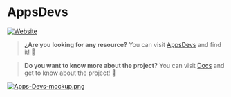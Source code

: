 # AppsDevs

<a href="https://apps-devs.netlify.app/" target="_blank"><img src="https://img.shields.io/badge/website-fff?style=for-the-badge" alt="Website"></a>

> **¿Are you looking for any resource?** You can visit [AppsDevs](https://apps-devs.netlify.app/) and find it! 🗿

> **Do you want to know more about the project?** You can visit [Docs](https://deepwiki.com/EmmanuellSk8/Apps-devs) and get to know about the project! 🗿

[![Apps-Devs-mockup.png](https://i.postimg.cc/Ls4gy222/Apps-Devs-mockup.png)](https://postimg.cc/yD5NxqDb)
